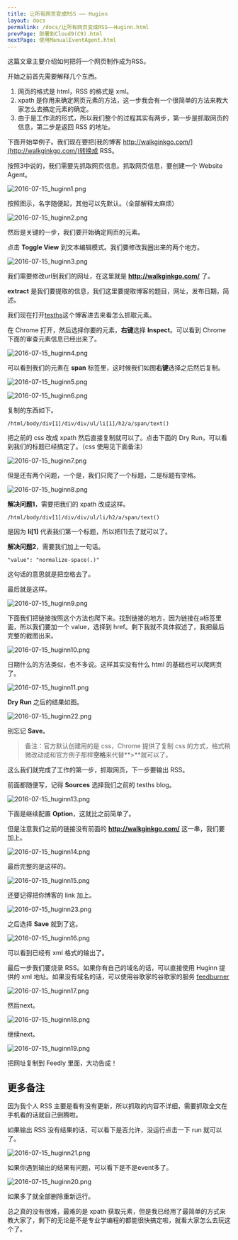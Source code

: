 ```yaml
---
title: 让所有网页变成RSS —— Huginn 
layout: docs
permalink: /docs/让所有网页变成RSS——Huginn.html
prevPage: 部署到Cloud9(C9).html
nextPage: 使用ManualEventAgent.html
---
```


这篇文章主要介绍如何把将一个网页制作成为RSS。

开始之前首先需要解释几个东西。

1. 网页的格式是 html，RSS 的格式是 xml。
2. xpath 是你用来确定网页元素的方法，这一步我会有一个很简单的方法来教大家怎么去搞定元素的确定。
3. 由于是工作流的形式，所以我们整个的过程其实有两步，第一步是抓取网页的信息，第二步是返回 RSS 的地址。

下面开始举例子。我们现在要把[我的博客 http://walkginkgo.com/](http://walkginkgo.com/)转换成 RSS。

按照3中说的，我们需要先抓取网页信息。抓取网页信息，要创建一个 Website Agent。

![2016-07-15_huginn1.png](http://o9791noio.bkt.clouddn.com/2016-07-15_huginn1.png)

按照图示，名字随便起，其他可以先默认。（全部解释太麻烦）

![2016-07-15_huginn2.png](http://o9791noio.bkt.clouddn.com/2016-07-15_huginn2.png)

然后是关键的一步，我们要开始确定网页的元素。

点击 **Toggle View** 到文本编辑模式。我们要修改我圈出来的两个地方。

![2016-07-15_huginn3.png](http://o9791noio.bkt.clouddn.com/2016-07-15_huginn3.png)

我们需要修改url到我们的网址，在这里就是 **http://walkginkgo.com/** 了。

**extract** 是我们要提取的信息，我们这里要提取博客的题目，网址，发布日期，简述。

我们现在打开[tesths](http://walkginkgo.com/)这个博客进去来看怎么抓取元素。

在 Chrome 打开，然后选择你要的元素，**右键**选择 **Inspect**。可以看到 Chrome 下面的审查元素信息已经出来了。

![2016-07-15_huginn4.png](http://o9791noio.bkt.clouddn.com/2016-07-15_huginn4.png)

可以看到我们的元素在 **span** 标签里，这时候我们如图**右键**选择之后然后复制。

![2016-07-15_huginn5.png](http://o9791noio.bkt.clouddn.com/2016-07-15_huginn5.png)

![2016-07-15_huginn6.png](http://o9791noio.bkt.clouddn.com/2016-07-15_huginn6.png)

复制的东西如下。

`/html/body/div[1]/div/div/ul/li[1]/h2/a/span/text()`

把之前的 css 改成 xpath 然后直接复制就可以了。点击下面的 Dry Run，可以看到我们的标题已经搞定了。（css 使用见下面备注）

![2016-07-15_huginn7.png](http://o9791noio.bkt.clouddn.com/2016-07-15_huginn7.png)

但是还有两个问题，一个是，我们只爬了一个标题，二是标题有空格。

![2016-07-15_huginn8.png](http://o9791noio.bkt.clouddn.com/2016-07-15_huginn8.png)

**解决问题1**，需要把我们的 xpath 改成这样。

`/html/body/div[1]/div/div/ul/li/h2/a/span/text()`

是因为 **li[1]** 代表我们第一个标题，所以把[1]去了就可以了。

**解决问题2**，需要我们加上一句话。

`"value": "normalize-space(.)"`

这句话的意思就是把空格去了。

最后就是这样。

![2016-07-15_huginn9.png](http://o9791noio.bkt.clouddn.com/2016-07-15_huginn9.png)

下面我们把链接按照这个方法也爬下来。找到链接的地方，因为链接在a标签里面，所以我们要加一个 value，选择到 href。剩下我就不具体叙述了，我把最后完整的截图出来。

![2016-07-15_huginn10.png](http://o9791noio.bkt.clouddn.com/2016-07-15_huginn10.png)

日期什么的方法类似，也不多说。这样其实没有什么 html 的基础也可以爬网页了。

![2016-07-15_huginn11.png](http://o9791noio.bkt.clouddn.com/2016-07-15_huginn11.png)

**Dry Run** 之后的结果如图。

![2016-07-15_huginn22.png](http://o9791noio.bkt.clouddn.com/2016-07-15_huginn22.png)

别忘记 **Save**。

> 备注：官方默认创建用的是 css，Chrome 提供了复制 css 的方式，格式稍微改动成和官方例子那样**空格**来代替**>**就可以了。

这么我们就完成了工作的第一步，抓取网页，下一步要输出 RSS。

前面都随便写，记得 **Sources** 选择我们之前的 tesths blog。

![2016-07-15_huginn13.png](http://o9791noio.bkt.clouddn.com/2016-07-15_huginn13.png)

下面是继续配置 **Option**，这就比之前简单了。

但是注意我们之前的链接没有前面的 **http://walkginkgo.com/** 这一串，我们要加上。

![2016-07-15_huginn14.png](http://o9791noio.bkt.clouddn.com/2016-07-15_huginn14.png)

最后完整的是这样的。

![2016-07-15_huginn15.png](http://o9791noio.bkt.clouddn.com/2016-07-15_huginn15.png)

还要记得把你博客的 link 加上。

![2016-07-15_huginn23.png](http://o9791noio.bkt.clouddn.com/2016-07-15_huginn23.png)

之后选择 **Save** 就到了这。

![2016-07-15_huginn16.png](http://o9791noio.bkt.clouddn.com/2016-07-15_huginn16.png)

可以看到已经有 xml 格式的输出了。

最后一步我们要烧录 RSS。如果你有自己的域名的话，可以直接使用 Huginn 提供的 xml 地址。如果没有域名的话，可以使用谷歌家的谷歌家的服务 [feedburner](https://feedburner.google.com/)

![2016-07-15_huginn17.png](http://o9791noio.bkt.clouddn.com/2016-07-15_huginn17.png)

然后next。

![2016-07-15_huginn18.png](http://o9791noio.bkt.clouddn.com/2016-07-15_huginn18.png)

继续next。

![2016-07-15_huginn19.png](http://o9791noio.bkt.clouddn.com/2016-07-15_huginn19.png)

把网址复制到 Feedly 里面，大功告成！

## 更多备注

因为我个人 RSS 主要是看有没有更新，所以抓取的内容不详细，需要抓取全文在手机看的话就自己倒腾啦。

如果输出 RSS 没有结果的话，可以看下是否允许，没运行点击一下 run 就可以了。

![2016-07-15_huginn21.png](http://o9791noio.bkt.clouddn.com/2016-07-15_huginn21.png)

如果你遇到输出的结果有问题，可以看下是不是event多了。

![2016-07-15_huginn20.png](http://o9791noio.bkt.clouddn.com/2016-07-15_huginn20.png)

如果多了就全部删除重新运行。

总之真的没有很难，最难的是 xpath 获取元素，但是我已经用了最简单的方式来教大家了，剩下的无论是不是专业学编程的都能很快搞定啦，就看大家怎么去玩这个了。


